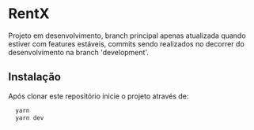 # RentX

Projeto em desenvolvimento, branch principal apenas atualizada quando estiver com features estáveis, commits sendo realizados no decorrer do desenvolvimento na branch 'development'.

## Instalação

Após clonar este repositório inicie o projeto através de:

```bash
  yarn
  yarn dev
```
